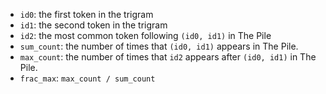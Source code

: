 - `id0`: the first token in the trigram
- `id1`: the second token in the trigram
- `id2`: the most common token following `(id0, id1)` in The Pile
- `sum_count`: the number of times that `(id0, id1)` appears in The Pile.
- `max_count`: the number of times that `id2` appears after `(id0, id1)` in The Pile.
- `frac_max`: `max_count / sum_count`